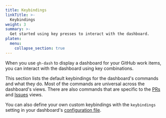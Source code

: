 ```yaml
---
title: Keybindings
linkTitle: >-
  Keybindings
weight: 3
summary: >-
  Get started using key presses to interact with the dashboard.
platen:
  menu:
    collapse_section: true
---
```


When you use `gh-dash` to display a dashboard for your GitHub work items, you can interact with the
dashboard using key combinations.

This section lists the default keybindings for the dashboard's commands and what they do. Most of
the commands are universal across the dashboard's views. There are also commands that are specific
to the [PRs][01] and [Issues][02] views.

You can also define your own custom keybindings with the `keybindings` setting in your dashboard's
[configuration file][03].

```section

```

<!-- Link reference definitions -->

[01]: ./selected-pr.md
[02]: ./selected-issue.md
[03]: ../../configuration/_index.md
